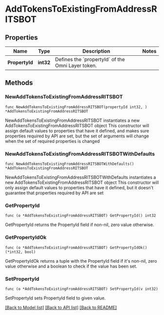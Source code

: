 # AddTokensToExistingFromAddressRITSBOT

## Properties

Name | Type | Description | Notes
------------ | ------------- | ------------- | -------------
**PropertyId** | **int32** | Defines the &#x60;propertyId&#x60; of the Omni Layer token. | 

## Methods

### NewAddTokensToExistingFromAddressRITSBOT

`func NewAddTokensToExistingFromAddressRITSBOT(propertyId int32, ) *AddTokensToExistingFromAddressRITSBOT`

NewAddTokensToExistingFromAddressRITSBOT instantiates a new AddTokensToExistingFromAddressRITSBOT object
This constructor will assign default values to properties that have it defined,
and makes sure properties required by API are set, but the set of arguments
will change when the set of required properties is changed

### NewAddTokensToExistingFromAddressRITSBOTWithDefaults

`func NewAddTokensToExistingFromAddressRITSBOTWithDefaults() *AddTokensToExistingFromAddressRITSBOT`

NewAddTokensToExistingFromAddressRITSBOTWithDefaults instantiates a new AddTokensToExistingFromAddressRITSBOT object
This constructor will only assign default values to properties that have it defined,
but it doesn't guarantee that properties required by API are set

### GetPropertyId

`func (o *AddTokensToExistingFromAddressRITSBOT) GetPropertyId() int32`

GetPropertyId returns the PropertyId field if non-nil, zero value otherwise.

### GetPropertyIdOk

`func (o *AddTokensToExistingFromAddressRITSBOT) GetPropertyIdOk() (*int32, bool)`

GetPropertyIdOk returns a tuple with the PropertyId field if it's non-nil, zero value otherwise
and a boolean to check if the value has been set.

### SetPropertyId

`func (o *AddTokensToExistingFromAddressRITSBOT) SetPropertyId(v int32)`

SetPropertyId sets PropertyId field to given value.



[[Back to Model list]](../README.md#documentation-for-models) [[Back to API list]](../README.md#documentation-for-api-endpoints) [[Back to README]](../README.md)



